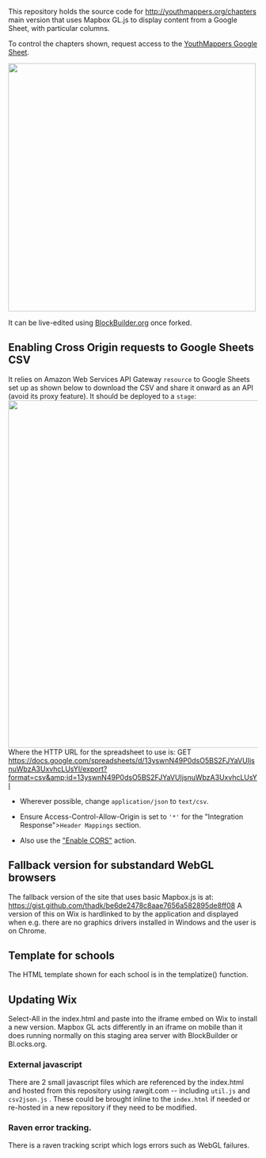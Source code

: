 This repository holds the source code for http://youthmappers.org/chapters main version that uses Mapbox GL.js to display content from a Google Sheet, with particular columns.

To control the chapters shown, request access to the <a href="https://docs.google.com/spreadsheets/d/13yswnN49P0dsO5BS2FJYaVUIjsnuWbzA3UxvhcLUsYI">YouthMappers Google Sheet</a>.

<img src="https://user-images.githubusercontent.com/283343/31572336-c89e2784-b071-11e7-8f9e-c8939732e291.png" width="500"/>

It can be live-edited using <a href="http://blockbuilder.org/thadk/9ca729c0f54dd0dc8ce338feaf2d4bf8">BlockBuilder.org</a> once forked.

## Enabling Cross Origin requests to Google Sheets CSV
It relies on Amazon Web Services API Gateway `resource` to Google Sheets set up as shown below to download the CSV and share it onward as an API (avoid its proxy feature). It should be deployed to a `stage`:
<img src="https://user-images.githubusercontent.com/283343/31572279-2ccf4762-b070-11e7-88db-09820032a502.png" width="700">
Where the HTTP URL for the spreadsheet to use is: GET https://docs.google.com/spreadsheets/d/13yswnN49P0dsO5BS2FJYaVUIjsnuWbzA3UxvhcLUsYI/export?format=csv&amp;id=13yswnN49P0dsO5BS2FJYaVUIjsnuWbzA3UxvhcLUsYI

* Wherever possible, change `application/json` to `text/csv`.
* Ensure  Access-Control-Allow-Origin is set to `'*'` for the "Integration Response">`Header Mappings` section.

* Also use the <a href="http://docs.aws.amazon.com/apigateway/latest/developerguide/how-to-cors.html#how-to-cors-console">"Enable CORS"</a> action.


## Fallback version for substandard WebGL browsers
The fallback version of the site that uses basic Mapbox.js is at: https://gist.github.com/thadk/be6de2478c8aae7656a582895de8ff08
A version of this on Wix is hardlinked to by the application and displayed when e.g. there are no graphics drivers installed in Windows and the user is on Chrome.

## Template for schools
The HTML template shown for each school is in the templatize() function.

## Updating Wix
Select-All in the index.html and paste into the iframe embed on Wix to install a new version. Mapbox GL acts differently in an iframe on mobile than it does running normally on this staging area server with BlockBuilder or Bl.ocks.org.

### External javascript
There are 2 small javascript files which are referenced by the index.html and hosted from this repository using rawgit.com -- including `util.js` and  `csv2json.js` . These could be brought inline to the `index.html` if needed or re-hosted in a new repository if they need to be modified.

### Raven error tracking.
There is a raven tracking script which logs errors such as WebGL failures.
